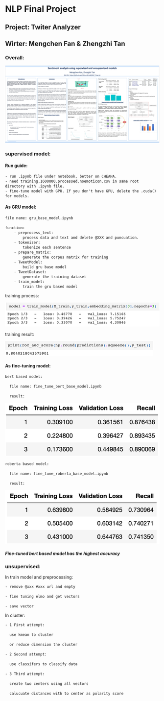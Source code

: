 # NLP Final Project

## Project: Twiter Analyzer

## Wirter: Mengchen Fan & Zhengzhi Tan

  ### Overall: 

![poster.png](poster.png)


  ### supervised model: 

  #### Run guide:
    
    - run .ipynb file under notebook, better on CHEAHA.
    - need training.1600000.processed.noemoticon.csv in same root directory with .ipynb file.
    - fine-tune model with GPU. If you don't have GPU, delete the .cuda() for models.

  #### As GRU model:
  
    file name: gru_base_model.ipynb

    function:
        - preprocess_text:
            process data and text and delete @XXX and puncuation.
        - tokenizer:
            tokenize each sentence
        - prepare_matrix:
            generate the corpus matrix for training
        - TweetModel:
            build gru base model
        - TweetDataset:
            generate the training dataset
        - train_model:
            train the gru based model

training process:

![gru_model_training_process.png](gru_model_training_process.png)

training result:

![gru_model_train_result.png](gru_model_train_result.png)
    
  #### As fine-tuning model:
  
    bert based model:
    
      file name: fine_tune_bert_base_model.ipynb
      
      result:
![bert_base_result.png](bert_base_result.png)
      
    roberta based model:
    
      file name: fine_tune_roberta_base_model.ipynb

      result:
![roberta_base_result.png](roberta_base_result.png)

  ##### Fine-tuned bert based model has the highest accuracy
      
   

  ### unsupervised: 

  In train model and preprocessing:
  
    - remove @xxx #xxx url and empty 
    
    - fine tuning elmo and get vectors
    
    - save vector 
    
  In cluster:
  
    - 1 First attempt:
    
      use kmean to cluster 
      
      or reduce dimension the cluster
      
    - 2 Second attempt:
    
      use classifers to classify data
      
    - 3 Third attempt:
    
      create two centers using all vectors
      
      calucuate distances with to center as polarity score
